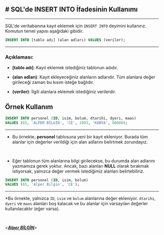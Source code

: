 ## **# SQL'de INSERT INTO İfadesinin Kullanımı**

---

SQL'de veritabanına kayıt eklemek için `INSERT INTO` deyimini kullanırız. Komutun temel yapısı aşağıdaki gibidir.

```sql
INSERT INTO [tablo adı] (alan adları) VALUES (veriler);
```

---

### Açıklaması:

- **[tablo adı]**: Kayıt eklemek istediğiniz tablonun adıdır.
- **(alan adları)**: Kayıt ekleyeceğiniz alanların adlarıdır. Tüm alanlara değer girileceği zaman bu kısım isteğe bağlıdır.

- **(veriler)**: İlgili alanlara eklemek istediğiniz verilerdir.

## Örnek Kullanım

```sql
INSERT INTO personel (ID, isim, bolum, dtarihi, dyeri, maas)
VALUES (65, 'ALPER BİLGİN', 'CE', 2003, 'KONYA', 00000);
```

---

- Bu örnekte, **personel** tablosuna yeni bir kayıt ekleniyor. Burada tüm alanlar için değerler verildiği için alan adlarını belirtmek zorundayız.

&nbsp;

- Eğer tablonun tüm alanlarına bilgi girilecekse, bu durumda alan adlarını yazmamıza gerek yoktur. Ancak, bazı alanları **NULL** olarak bırakmak istiyorsak, yalnızca değer vermek istediğimiz alanları belirtebiliriz.

```sql
INSERT INTO personel (ID, isim, bolum)
VALUES (65, 'Alper Bilgin', 'CE');
```

---

\*Bu örnekte, yalnızca `ID`, `isim` ve `bolum` alanlarına değer ekleniyor. `dtarihi`, `dyeri` ve `maas` alanları boş kalacak ve bu alanlar için varsayılan değerler kullanılacaktır (eğer varsa).
&nbsp;

&nbsp;

<**_[Alper BİLGİN](https://github.com/DREAXS)_**>
